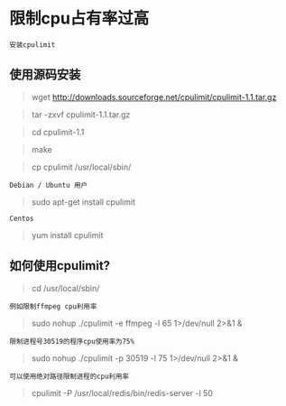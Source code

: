 # 限制cpu占有率过高

	安装cpulimit

## 使用源码安装

>wget http://downloads.sourceforge.net/cpulimit/cpulimit-1.1.tar.gz

>tar -zxvf cpulimit-1.1.tar.gz

>cd cpulimit-1.1

>make

>cp cpulimit  /usr/local/sbin/

	Debian / Ubuntu 用户

>sudo apt-get install cpulimit

	Centos

>yum install cpulimit


## 如何使用cpulimit?

>cd  /usr/local/sbin/
	
	例如限制ffmpeg cpu利用率

>sudo nohup ./cpulimit -e ffmpeg -l 65 1>/dev/null 2>&1 & 

	限制进程号30519的程序cpu使用率为75%

>sudo nohup ./cpulimit -p 30519 -l 75 1>/dev/null 2>&1 & 

	可以使用绝对路径限制进程的cpu利用率

>cpulimit -P /usr/local/redis/bin/redis-server -l 50
